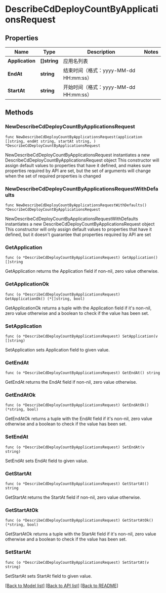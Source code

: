 # DescribeCdDeployCountByApplicationsRequest

## Properties

Name | Type | Description | Notes
------------ | ------------- | ------------- | -------------
**Application** | **[]string** | 应用名列表 | 
**EndAt** | **string** | 结束时间（格式：yyyy-MM-dd HH:mm:ss） | 
**StartAt** | **string** | 开始时间（格式：yyyy-MM-dd HH:mm:ss） | 

## Methods

### NewDescribeCdDeployCountByApplicationsRequest

`func NewDescribeCdDeployCountByApplicationsRequest(application []string, endAt string, startAt string, ) *DescribeCdDeployCountByApplicationsRequest`

NewDescribeCdDeployCountByApplicationsRequest instantiates a new DescribeCdDeployCountByApplicationsRequest object
This constructor will assign default values to properties that have it defined,
and makes sure properties required by API are set, but the set of arguments
will change when the set of required properties is changed

### NewDescribeCdDeployCountByApplicationsRequestWithDefaults

`func NewDescribeCdDeployCountByApplicationsRequestWithDefaults() *DescribeCdDeployCountByApplicationsRequest`

NewDescribeCdDeployCountByApplicationsRequestWithDefaults instantiates a new DescribeCdDeployCountByApplicationsRequest object
This constructor will only assign default values to properties that have it defined,
but it doesn't guarantee that properties required by API are set

### GetApplication

`func (o *DescribeCdDeployCountByApplicationsRequest) GetApplication() []string`

GetApplication returns the Application field if non-nil, zero value otherwise.

### GetApplicationOk

`func (o *DescribeCdDeployCountByApplicationsRequest) GetApplicationOk() (*[]string, bool)`

GetApplicationOk returns a tuple with the Application field if it's non-nil, zero value otherwise
and a boolean to check if the value has been set.

### SetApplication

`func (o *DescribeCdDeployCountByApplicationsRequest) SetApplication(v []string)`

SetApplication sets Application field to given value.


### GetEndAt

`func (o *DescribeCdDeployCountByApplicationsRequest) GetEndAt() string`

GetEndAt returns the EndAt field if non-nil, zero value otherwise.

### GetEndAtOk

`func (o *DescribeCdDeployCountByApplicationsRequest) GetEndAtOk() (*string, bool)`

GetEndAtOk returns a tuple with the EndAt field if it's non-nil, zero value otherwise
and a boolean to check if the value has been set.

### SetEndAt

`func (o *DescribeCdDeployCountByApplicationsRequest) SetEndAt(v string)`

SetEndAt sets EndAt field to given value.


### GetStartAt

`func (o *DescribeCdDeployCountByApplicationsRequest) GetStartAt() string`

GetStartAt returns the StartAt field if non-nil, zero value otherwise.

### GetStartAtOk

`func (o *DescribeCdDeployCountByApplicationsRequest) GetStartAtOk() (*string, bool)`

GetStartAtOk returns a tuple with the StartAt field if it's non-nil, zero value otherwise
and a boolean to check if the value has been set.

### SetStartAt

`func (o *DescribeCdDeployCountByApplicationsRequest) SetStartAt(v string)`

SetStartAt sets StartAt field to given value.



[[Back to Model list]](../README.md#documentation-for-models) [[Back to API list]](../README.md#documentation-for-api-endpoints) [[Back to README]](../README.md)


